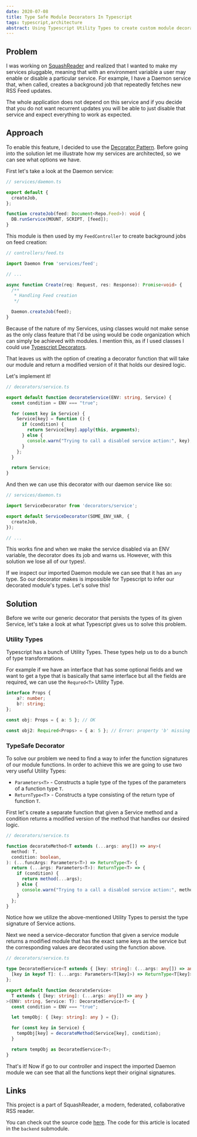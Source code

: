 ```yaml
---
date: 2020-07-08
title: Type Safe Module Decorators In Typescript
tags: typescript,architecture
abstract: Using Typescript Utility Types to create custom module decorators to enable pluggable services.
---
```


## Problem

I was working on [SquashReader](https://github.com/SquashConsulting/rss-reader-backend) and realized that I wanted to make my services pluggable, meaning that with an environment variable a user may enable or disable a particular service. For example, I have a Daemon service that, when called, creates a background job that repeatedly fetches new RSS Feed updates.

The whole application does not depend on this service and if you decide that you do not want recurrent updates you will be
able to just disable that service and expect everything to work as expected.

## Approach

To enable this feature, I decided to use the [Decorator Pattern]().
Before going into the solution let me illustrate how my services are architected, so we can see what options we have.

First let's take a look at the Daemon service:

```typescript
// services/daemon.ts

export default {
  createJob,
};

function createJob(feed: Document<Repo.Feed>): void {
  DB.runService(MOUNT, SCRIPT, [feed]);
}
```

This module is then used by my `FeedController` to create background jobs on feed creation:

```typescript
// controllers/feed.ts

import Daemon from 'services/feed';

// ...

async function Create(req: Request, res: Response): Promise<void> {
  /**
   * Handling Feed creation 
   */

  Daemon.createJob(feed);
}

```
Because of the nature of my Services, using classes would not make sense as the only class feature that I'd be using would be code organization which can simply be achieved with modules. I mention this, as if I used classes I could use [Typescript Decorators](https://www.typescriptlang.org/docs/handbook/decorators.html).

That leaves us with the option of creating a decorator function that will take our module and return a modified version of it that holds our desired logic.

Let's implement it!

```typescript
// decorators/service.ts

export default function decorateService(ENV: string, Service) {
  const condition = ENV === "true";

  for (const key in Service) {
    Service[key] = function () {
      if (condition) {
        return Service[key].apply(this, arguments);
      } else {
        console.warn("Trying to call a disabled service action:", key);
      }
    };
  }

  return Service;
}
```

And then we can use this decorator with our daemon service like so:

```typescript
// services/daemon.ts

import ServiceDecorator from 'decorators/service';

export default ServiceDecorator(SOME_ENV_VAR, {
  createJob,
});

// ...
```
This works fine and when we make the service disabled via an ENV variable, the decorator does its job and warns us. However, with this solution we lose all of our types!. 

If we inspect our imported Daemon module we can see that it has an ``any`` type. So our decorator makes is impossible for Typescript to infer our decorated module's types. Let's solve this!

## Solution

Before we write our generic decorator that persists the types of its given Service, let's take a look at what Typescript gives us to solve this problem.

### Utility Types

Typescript has a bunch of Utility Types. These types help us to do a bunch of type transformations.

For example if we have an interface that has some optional fields and we want to get a type that is basically that same interface but all the fields are required, we can use the `Requred<T>` Utility Type.

```typescript
interface Props {
    a?: number;
    b?: string;
};

const obj: Props = { a: 5 }; // OK

const obj2: Required<Props> = { a: 5 }; // Error: property 'b' missing
```
### TypeSafe Decorator

To solve our problem we need to find a way to infer the function signatures of our module functions.
In order to achieve this we are going to use two very useful Utility Types:
- `Parameters<T>` - Constructs a tuple type of the types of the parameters of a function type `T`.
- `ReturnType<T`> - Constructs a type consisting of the return type of function `T`.


First let's create a separate function that given a Service method and a condition returns a modified version of the method that handles our desired logic.

```typescript
// decorators/service.ts

function decorateMethod<T extends (...args: any[]) => any>(
  method: T,
  condition: boolean,
): (...funcArgs: Parameters<T>) => ReturnType<T> {
  return (...args: Parameters<T>): ReturnType<T> => {
    if (condition) {
      return method(...args);
    } else {
      console.warn("Trying to a call a disabled service action:", method.name);
    }
  };
}
```

Notice how we utilize the above-mentioned Utility Types to persist the type signature of Service actions.

Next we need a service-decorator function that given a service module returns a modified module that has the exact same keys as the service but the corresponding values are decorated using the function above.

```typescript
// decorators/service.ts

type DecoratedService<T extends { [key: string]: (...args: any[]) => any }> = {
  [key in keyof T]: (...args: Parameters<T[key]>) => ReturnType<T[key]>;
};

export default function decorateService<
  T extends { [key: string]: (...args: any[]) => any }
>(ENV: string, Service: T): DecoratedService<T> {
  const condition = ENV === "true";

  let tempObj: { [key: string]: any } = {};

  for (const key in Service) {
    tempObj[key] = decorateMethod(Service[key], condition);
  }

  return tempObj as DecoratedService<T>;
}
```

That's it! Now if go to our controller and inspect the imported Daemon module we can see that all the functions kept their original signatures.

## Links

This project is a part of SquashReader, a modern, federated, collaborative RSS reader.

You can check out the source code [here](https://github.com/SquashConsulting/SquashReader).
The code for this article is located in the `backend` submodule.

